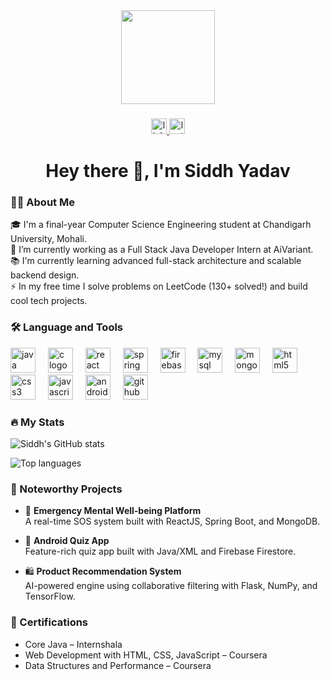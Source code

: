 <div align="center">
  <img height="150" src="https://media.giphy.com/media/M9gbBd9nbDrOTu1Mqx/giphy.gif" />
</div>

###

<div align="center">
  <a href="https://www.linkedin.com/in/siddh-yadav/" target="_blank">
    <img src="https://img.shields.io/static/v1?message=LinkedIn&logo=linkedin&label=&color=0077B5&logoColor=white&labelColor=&style=for-the-badge" height="25" alt="linkedin logo" />
  </a>
  <a href="https://leetcode.com/u/siddhyadav7464/" target="_blank">
    <img src="https://img.shields.io/static/v1?message=LeetCode&logo=leetcode&label=&color=FFA116&logoColor=white&labelColor=&style=for-the-badge" height="25" alt="leetcode logo" />
  </a>
</div>

###

<h1 align="center">Hey there 👋, I'm Siddh Yadav</h1>

###

<h3 align="left">👨‍💻 About Me</h3>

<p align="left">
  🎓 I'm a final-year Computer Science Engineering student at Chandigarh University, Mohali.<br>
  🔭 I’m currently working as a Full Stack Java Developer Intern at AiVariant.<br>
  📚 I'm currently learning advanced full-stack architecture and scalable backend design.<br>
  ⚡ In my free time I solve problems on LeetCode (130+ solved!) and build cool tech projects.<br>
</p>

###

<h3 align="left">🛠 Language and Tools</h3>

<div align="left">
  <img src="https://cdn.jsdelivr.net/gh/devicons/devicon/icons/java/java-original.svg" height="40" alt="java logo" />
  <img width="12" />
  <img src="https://cdn.jsdelivr.net/gh/devicons/devicon/icons/c/c-original.svg" height="40" alt="c logo" />
  <img width="12" />
  <img src="https://cdn.jsdelivr.net/gh/devicons/devicon/icons/react/react-original.svg" height="40" alt="react logo" />
  <img width="12" />
  <img src="https://cdn.jsdelivr.net/gh/devicons/devicon/icons/spring/spring-original.svg" height="40" alt="spring logo" />
  <img width="12" />
  <img src="https://cdn.jsdelivr.net/gh/devicons/devicon/icons/firebase/firebase-plain-wordmark.svg" height="40" alt="firebase logo" />
  <img width="12" />
  <img src="https://cdn.jsdelivr.net/gh/devicons/devicon/icons/mysql/mysql-original-wordmark.svg" height="40" alt="mysql logo" />
  <img width="12" />
  <img src="https://cdn.jsdelivr.net/gh/devicons/devicon/icons/mongodb/mongodb-original.svg" height="40" alt="mongodb logo" />
  <img width="12" />
  <img src="https://cdn.jsdelivr.net/gh/devicons/devicon/icons/html5/html5-original.svg" height="40" alt="html5 logo" />
  <img width="12" />
  <img src="https://cdn.jsdelivr.net/gh/devicons/devicon/icons/css3/css3-original.svg" height="40" alt="css3 logo" />
  <img width="12" />
  <img src="https://cdn.jsdelivr.net/gh/devicons/devicon/icons/javascript/javascript-original.svg" height="40" alt="javascript logo" />
  <img width="12" />
  <img src="https://cdn.jsdelivr.net/gh/devicons/devicon/icons/android/android-original.svg" height="40" alt="android logo" />
  <img width="12" />
  <img src="https://cdn.jsdelivr.net/gh/devicons/devicon/icons/github/github-original.svg" height="40" alt="github logo" />
</div>

###

<h3 align="left">🔥 My Stats</h3>

<p align="left">
  <img src="https://github-readme-stats.vercel.app/api?username=siddhyadav7464&show_icons=true&theme=tokyonight" alt="Siddh's GitHub stats" />
</p>
<p align="left">
  <img src="https://github-readme-stats.vercel.app/api/top-langs/?username=Siddh94&layout=compact&theme=tokyonight" alt="Top languages" />
</p>

###

<h3 align="left">🧠 Noteworthy Projects</h3>

- 🚨 **Emergency Mental Well-being Platform**  
  A real-time SOS system built with ReactJS, Spring Boot, and MongoDB.

- 📱 **Android Quiz App**  
  Feature-rich quiz app built with Java/XML and Firebase Firestore.

- 🛍️ **Product Recommendation System**  
  AI-powered engine using collaborative filtering with Flask, NumPy, and TensorFlow.

###

<h3 align="left">📜 Certifications</h3>

- Core Java – Internshala  
- Web Development with HTML, CSS, JavaScript – Coursera  
- Data Structures and Performance – Coursera


